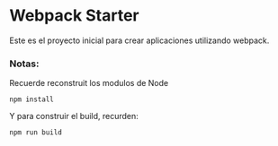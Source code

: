 # Webpack Starter

Este es el proyecto inicial para crear aplicaciones utilizando webpack.

### Notas:
Recuerde reconstruit los modulos de Node

```
npm install
```

Y para construir el build, recurden:

```
npm run build
```

